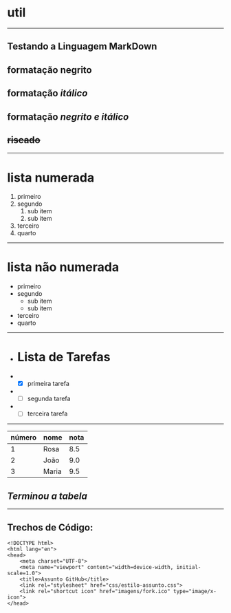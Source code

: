 # util
---
## Testando a **Linguagem MarkDown**
## formatação **negrito**
## formatação *itálico*
## formatação __*negrito e itálico*__
## ~~riscado~~
---
# lista numerada
1. primeiro
2. segundo
   1. sub item
   2. sub item
3. terceiro
4. quarto
---
# lista não numerada
* primeiro
* segundo
   * sub item
   * sub item
* terceiro
* quarto
---
* # Lista de Tarefas
* -[x] primeira tarefa
* -[ ] segunda tarefa
* -[ ] terceira tarefa
---
número | nome | nota
---|---|---
1 | Rosa | 8.5
2 | João | 9.0
3 | Maria | 9.5

## __*Terminou a tabela*__
---
## Trechos de Código:
```
<!DOCTYPE html>
<html lang="en">
<head>
    <meta charset="UTF-8">
    <meta name="viewport" content="width=device-width, initial-scale=1.0">
    <title>Assunto GitHub</title>
    <link rel="stylesheet" href="css/estilo-assunto.css">
    <link rel="shortcut icon" href="imagens/fork.ico" type="image/x-icon">
</head>
```
